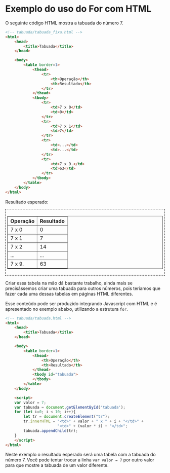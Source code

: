 # Exemplo do uso do For com HTML

O seguinte código HTML mostra a tabuada do número 7.

```html
<!-- tabuada/tabuada_fixa.html -->
<html>
    <head>
        <title>Tabuada</title>
    </head>

    <body>
        <table border=1>
            <thead>
                <tr>
                    <th>Operação</th>
                    <th>Resultado</th>
                </tr>
            </thead>
            <tbody>
                <tr>
                    <td>7 x 0</td>
                    <td>0</td>
                </tr>
                <tr>
                    <td>7 x 1</td>
                    <td>7</td>
                </tr>
                <tr>
                    <td>...</td>
                    <td>...</td>
                </tr>
                <tr>
                    <td>7 x 9.</td>
                    <td>63</td>
                </tr>
            </tbody>
        </table>
    </body>    
</html>
```

Resultado esperado:

<div style="border: 1px dashed black; padding: 5px;">
        <table border=1>
            <thead>
                <tr>
                    <th>Operação</th>
                    <th>Resultado</th>
                </tr>
            </thead>
            <tbody>
                <tr>
                    <td>7 x 0</td>
                    <td>0</td>
                </tr>
                <tr>
                    <td>7 x 1</td>
                    <td>7</td>
                </tr>
                <tr>
                    <td>7 x 2</td>
                    <td>14</td>
                </tr>
                <tr>
                    <td>...</td>
                    <td>...</td>
                </tr>
                <tr>
                    <td>7 x 9.</td>
                    <td>63</td>
                </tr>
            </tbody>
        </table>
</div>

Criar essa tabela na mão dá bastante trabalho, ainda mais se precisássemos criar uma tabuada para outros números, pois teríamos que fazer cada uma dessas tabelas em páginas HTML diferentes.

Esse conteúdo pode ser produzido integrando Javascript com HTML e é apresentado no exemplo abaixo, utilizando a estrutura `for`.

```html
<!-- tabuada/tabuada.html -->
<html>
    <head>
        <title>Tabuada</title>
    </head>

    <body>
        <table border=1>
            <thead>
                <th>Operação</th>
                <th>Resultado</th>
            </thead>
            <tbody id="tabuada">
            </tbody>
        </table>
    </body>

    <script>    
    var valor = 7;
    var tabuada = document.getElementById('tabuada');
    for (let i=0; i < 10; i++){
        let tr = document.createElement("tr");
        tr.innerHTML = "<td>" + valor + " x " + i + "</td>" +
                       "<td>" + (valor * i) + "</td>";
        tabuada.appendChild(tr);
    }
    </script>
</html>
```

Neste exemplo o resultado esperado será uma tabela com a tabuada do número 7. Você pode tentar trocar a linha `var valor = 7` por outro valor para que mostre a tabuada de um valor diferente. 
